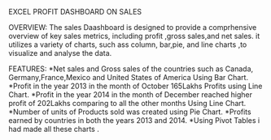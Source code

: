 EXCEL PROFIT DASHBOARD ON SALES

OVERVIEW:
The sales Daashboard is designed to provide a comprhensive overview of key sales metrics, including profit
,gross sales,and net sales.  it utilizes a variety of charts, such ass column, bar,pie, and line charts
,to visualize and analyse the data.

FEATURES:
*Net sales and Gross sales of the countries such as Canada, Germany,France,Mexico and United States of America Using Bar Chart.
*Profit in the year 2013 in the month of October 165Lakhs Profits using Line Chart.
*Profit in the year 2014 in the month of December reached higher profit of 202Lakhs comparing to all the other months Using Line Chart.
*Number of units of Products sold was created using Pie Chart.
*Profits earned by countries in both the years 2013 and 2014.
*Using Pivot Tables i had made all these charts .
